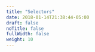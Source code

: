 ```yaml
---
title: "Selectors"
date: 2018-01-14T21:38:44-05:00
draft: false
noTitle: false
fullWidth: false
weight: 10
---
```


